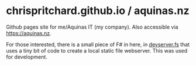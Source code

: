 # chrispritchard.github.io / aquinas.nz

Github pages site for me/Aquinas IT (my company). Also accessible via https://aquinas.nz.

For those interested, there is a small piece of F# in here, in [devserver.fs](./devserver.fs) that uses a tiny bit of code to create a local static file webserver. This was used for development.
